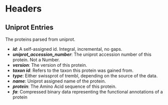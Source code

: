 
Headers
=======

Uniprot Entries
---------------

The proteins parsed from uniprot.

 - ***id***: A self-assigned id. Integral, incremental, no gaps.
 - ***uniprot_accession_number***: The uniprot accession number of this protein. Not a Number.
 - ***version***: The version of this protein.
 - ***taxon id***: Refers to the taxon this protein was gained from.
 - ***type***: Either swissprot of trembl, depending on the source of the data.
 - ***name***: Uniprot assigned name of the protein.
 - ***protein***: The Amino Acid sequence of this protein.
 - ***fa***: Compressed binary data representing the functional annotations of a protein
